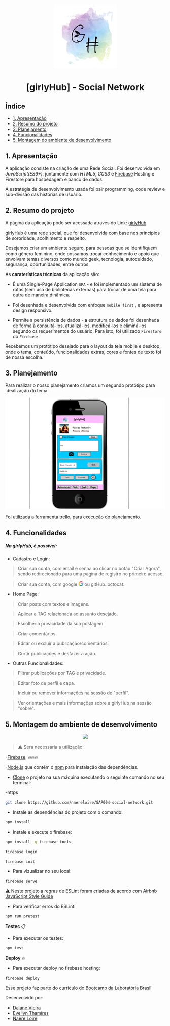 <p align="center">
<img src="./public/img/girly-logo.png" width="200" heigth="200" >
</p>

<h1 align="center"> [girlyHub] - Social Network</h1>

## Índice

* [1. Apresentação](#1-apresentacao)
* [2. Resumo do projeto](#2-resumo-do-projeto)
* [3. Planejamento](#3-planejamento)
* [4. Funcionalidades](#4-funcionalidades)
* [5. Montagem do ambiente de desenvolvimento](#5-montagem-do-ambiente-de-desenvolvimento)

## 1. Apresentação   

A aplicação consiste na criação de uma Rede Social. Foi desenvolvida em *JavaScript(ES6+)*, juntamente com *HTML5*, *CCS3* e [Firebase](https://firebase.google.com/) Hosting e Firestore para hospedagem e banco de dados.

 A estratégia de desenvolvimento usada foi pair programming, code review e sub-divisão das histórias de usuário.

## 2. Resumo do projeto

A página da aplicação pode ser acessada atraves do Link: [girlyHub](https://social-network-12571.web.app/)

girlyHub é uma rede social, que foi desenvolvida com base nos princípios de sororidade, acolhimento e respeito.

Desejamos criar um ambiente seguro, para pessoas que se identifiquem como gênero feminino, onde possamos trocar conhecimento e apoio que envolvam temas diversos como mundo geek, tecnologia, autocuidado, segurança, oportunidades, entre outros.

As **caraterísticas técnicas** da aplicação são:

* É uma Single-Page Application `SPA` - e foi implementado um sistema de rotas (sem uso de bibliotecas externas) para trocar de uma tela para outra de maneira dinâmica.

* Foi desenhada e desenvolvida com enfoque `mobile first` , e apresenta design responsivo.

* Permite a persistência de dados - a estrutura de dados foi desenhada de forma à consultá-los, atualizá-los, modificá-los e eliminá-los segundo os requerimentos do usuário. Para isto, foi utilizado `Firestore` do `Firebase` 

Recebemos um protótipo desejado para o layout da tela mobile e desktop, onde o tema, conteúdo, funcionalidades extras, cores e fontes de texto foi de nossa escolha.

## 3. Planejamento

Para realizar o nosso planejamento criamos um segundo protótipo para idealização do tema.

<p align="center">
<img src="./public/img/prototipo-girly-feed.png" width="600" heigth="600">
</p>

Foi utilizada a ferramenta trello, para execução do planejamento.

## 4. Funcionalidades

##### Na girlyHub, é possível:

* Cadastro e Login:

> Criar sua conta, com email e senha ao clicar no botão "Criar Agora", sendo redirecionado para uma pagina de registro no primeiro acesso.

> Criar sua conta, com google <img src="./public/img/google.png" width="15"> ou gitHub.:octocat: 

* Home Page:

> Criar posts com textos e imagens.

> Aplicar a TAG relacionada ao assunto desejado.

> Escolher a privacidade da sua postagem.

> Criar comentários.

> Editar ou excluir a publicação/comentários.

> Curtir publicações e desfazer a ação.

* Outras Funcionalidades:

> Filtrar publicações por TAG e privacidade.

> Editar foto de perfil e capa.

> Incluir ou remover informações na sessão de "perfil".

> Ver orientações e mais informações sobre a girlyHub na sessão "sobre".

## 5. Montagem do ambiente de desenvolvimento

<p align="center">
<img src="https://media.giphy.com/media/W4IY7zQdRh7Ow/giphy.gif" width="200" heigth="200"> 
</p>

> :warning: Será necessária a utilização:

 -[Firebase](https://firebase.google.com/products/dynamic-links?gclid=EAIaIQobChMIo9Krk6-W6gIVARKRCh26pgTCEAAYASABEgLr-fD_BwE). :fire::fire::fire: 
 
 -[Node.js](https://nodejs.org/) que contém o [npm](https://docs.npmjs.com/) para instalação das dependências.

 * [Clone](https://help.github.com/articles/cloning-a-repository/) o projeto na sua máquina executando o seguinte comando no seu terminal:
 
-https

``` sh
git clone https://github.com/naereloire/SAP004-social-network.git 
```

* Instale as dependências do projeto com o comando:

``` sh
npm install
```

* Instale e execute o firebase:

``` sh
npm install -g firebase-tools
```

``` sh
firebase login
```

``` sh
firebase init
```

* Para vizualizar no seu local:

``` sh
firebase serve
```

:warning: Neste projeto a regras de [ESLint](https://eslint.org/) foram criadas de acordo com [Airbnb JavaScript Style Guide](https://github.com/armoucar/javascript-style-guide)

* Para verificar erros do ESLint:

``` sh
npm run pretest
```

**Testes** :clipboard:

* Para executar os testes:

``` sh
npm test
```

**Deploy** :fire:  

* Para executar deploy no firebase hosting:

``` sh
firebase deploy
```

Esse projeto faz parte do currículo do [Bootcamp da Laboratória Brasil](https://www.laboratoria.la/br) 

Desenvolvido por: 

* [Daiane Vieira](https://github.com/daianevieira07)
* [Evellyn Thamires](https://github.com/EvellynThamires)
* [Naere Loire](https://github.com/naereloire)
